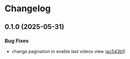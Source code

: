 # Changelog

## 0.1.0 (2025-05-31)


### Bug Fixes

* change pagination to enable last videos view ([ac543b1](https://github.com/Frikanalen/django-api/commit/ac543b1ac97cdf72c6dfdae273dd3e0fcbd65104))
